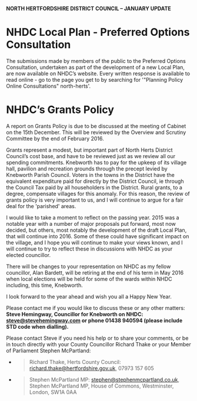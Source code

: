 **NORTH HERTFORDSHIRE DISTRICT COUNCIL – JANUARY UPDATE**

# NHDC Local Plan - Preferred Options Consultation

The submissions made by members of the public to the Preferred Options
Consultation, undertaken as part of the development of a new Local Plan,
are now available on NHDC’s website. Every written response is available
to read online - go to the page you get to by searching for '"Planning
Policy Online Consultations" north-herts'.

# NHDC’s Grants Policy

A report on Grants Policy is due to be discussed at the meeting of
Cabinet on the 15th December. This will be reviewed by the Overview and
Scrutiny Committee by the end of February 2016.

Grants represent a modest, but important part of North Herts District
Council’s cost base, and have to be reviewed just as we review all our
spending commitments. Knebworth has to pay for the upkeep of its village
hall, pavilion and recreation grounds through the precept levied by
Knebworth Parish Council. Voters in the towns in the District have the
equivalent expenditure paid for directly by the District Council, ie
through the Council Tax paid by all householders in the District. Rural
grants, to a degree, compensate villages for this anomaly. For this
reason, the review of grants policy is very important to us, and I will
continue to argue for a fair deal for the 'parished' areas.

I would like to take a moment to reflect on the passing year. 2015 was a
notable year with a number of major proposals put forward, most now
decided, but others, most notably the development of the draft Local
Plan, that will continue into 2016. Some of these could have significant
impact on the village, and I hope you will continue to make your views
known, and I will continue to try to reflect these in discussions with
NHDC as your elected councillor.

There will be changes to your representation on NHDC as my fellow
councillor, Alan Bardett, will be retiring at the end of his term in May
2016 when local elections will be held for some of the wards within NHDC
including, this time, Knebworth.

I look forward to the year ahead and wish you all a Happy New Year.

Please contact me if you would like to discuss these or any other
matters: **Steve Hemingway, Councillor for Knebworth on NHDC:
steve@stevehemingway.com or phone 01438 940594 (please include STD code
when dialling).**

Please contact Steve if you need his help or to share your comments, or
be in touch directly with your County Councillor Richard Thake or your
Member of Parliament Stephen McPartland:

  - > Richard Thake, Herts County Council:
    > richard.thake@hertfordshire.gov.uk, 07973 157 605

  - > Stephen McPartland MP: stephen@stephenmcpartland.co.uk, Stephen
    > McPartland MP, House of Commons, Westminster, London, SW1A 0AA

